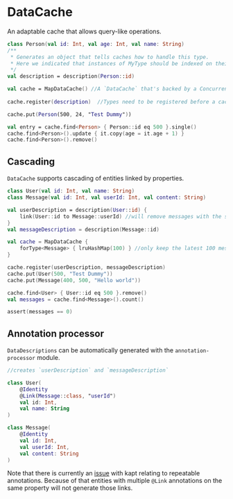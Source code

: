 # DataCache

An adaptable cache that allows query-like operations.

```kotlin
class Person(val id: Int, val age: Int, val name: String)
/**
 * Generates an object that tells caches how to handle this type.
 * Here we indicated that instances of MyType should be indexed on their `id` field.
 */
val description = description(Person::id) 

val cache = MapDataCache() //A `DataCache` that's backed by a ConcurrentMap. Every `DataCache` can support an arbitrary number of types.
 
cache.register(description)  //Types need to be registered before a cache can use them, this provides an initial setup.

cache.put(Person(500, 24, "Test Dummy"))

val entry = cache.find<Person> { Person::id eq 500 }.single()
cache.find<Person>().update { it.copy(age = it.age + 1) }
cache.find<Person>().remove()   
```

## Cascading

`DataCache` supports cascading of entities linked by properties.

```kotlin
class User(val id: Int, val name: String)
class Message(val id: Int, val userId: Int, val content: String)

val userDescription = description(User::id) {
    link(User::id to Message::userId) //will remove messages with the same userId as the removed User's id.
}
val messageDescription = description(Message::id)

val cache = MapDataCache {
    forType<Message> { lruHashMap(100) } //only keep the latest 100 messages
}

cache.register(userDescription, messageDescription)
cache.put(User(500, "Test Dummy"))
cache.put(Message(400, 500, "Hello world"))

cache.find<User> { User::id eq 500 }.remove()
val messages = cache.find<Message>().count()

assert(messages == 0)
```

## Annotation processor

`DataDescriptions` can be automatically generated with the `annotation-processor` module.

```kotlin
//creates `userDescription` and `messageDescription`

class User(
    @Identity
    @Link(Message::class, "userId")
    val id: Int, 
    val name: String
)

class Message(
    @Identity
    val id: Int, 
    val userId: Int, 
    val content: String
)
```

Note that there is currently an [issue](https://youtrack.jetbrains.com/issue/KT-34189)
with kapt relating to repeatable annotations. Because of that entities with
multiple `@Link` annotations on the same property will not generate those links.